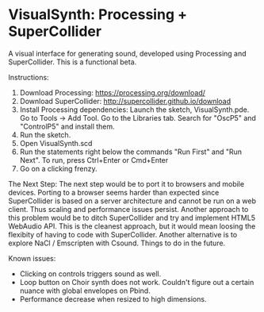 # VisualSynth: Processing + SuperCollider

A visual interface for generating sound, developed using Processing and SuperCollider. This is a functional beta. 

Instructions:
1) Download Processing: https://processing.org/download/
2) Download SuperCollider: http://supercollider.github.io/download
3) Install Processing dependencies: Launch the sketch, VisualSynth.pde. Go to Tools -> Add Tool. Go to the Libraries tab. Search for "OscP5" and "ControlP5" and install them.
4) Run the sketch.
5) Open VisualSynth.scd
6) Run the statements right below the commands "Run First" and "Run Next". To run, press Ctrl+Enter or Cmd+Enter
7) Go on a clicking frenzy.

The Next Step:
The next step would be to port it to browsers and mobile devices. Porting to a browser seems harder than expected since SuperCollider is based on a server architecture and cannot be run on a web client. Thus scaling and performance issues persist. Another approach to this problem would be to ditch SuperCollider and try and implement HTML5 WebAudio API. This is the cleanest approach, but it would mean loosing the flexibity of having to code with SuperCollider. Another alternative is to explore NaCl / Emscripten with Csound. Things to do in the future.

Known issues:
- Clicking on controls triggers sound as well.
- Loop button on Choir synth does not work. Couldn't figure out a certain nuance with global envelopes on Pbind.
- Performance decrease when resized to high dimensions.
